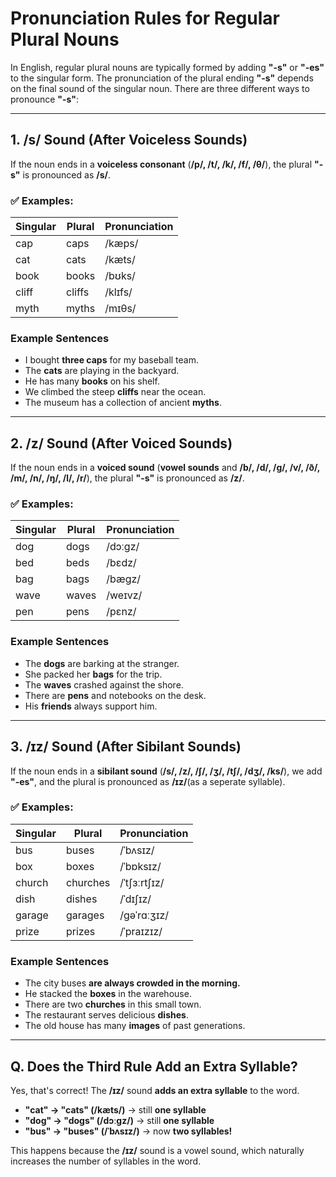 # Pronunciation Rules for Regular Plural Nouns

In English, regular plural nouns are typically formed by adding **"-s"** or **"-es"** to the singular form. The pronunciation of the plural ending **"-s"** depends on the final sound of the singular noun. There are three different ways to pronounce **"-s"**:

---

## 1. /s/ Sound (After Voiceless Sounds)
If the noun ends in a **voiceless consonant** (**/p/, /t/, /k/, /f/, /θ/**), the plural **"-s"** is pronounced as **/s/**.

### ✅ Examples:
| Singular | Plural | Pronunciation |
|----------|--------|--------------|
| cap | caps | /kæps/ |
| cat | cats | /kæts/ |
| book | books | /bʊks/ |
| cliff | cliffs | /klɪfs/ |
| myth | myths | /mɪθs/ |

### Example Sentences
- I bought **three caps** for my baseball team.
- The **cats** are playing in the backyard.
- He has many **books** on his shelf.
- We climbed the steep **cliffs** near the ocean.
- The museum has a collection of ancient **myths**.

---

## 2. /z/ Sound (After Voiced Sounds)
If the noun ends in a **voiced sound** (**vowel sounds** and **/b/, /d/, /g/, /v/, /ð/, /m/, /n/, /ŋ/, /l/, /r/**), the plural **"-s"** is pronounced as **/z/**.

### ✅ Examples:
| Singular | Plural | Pronunciation |
|----------|--------|--------------|
| dog | dogs | /dɔːgz/ |
| bed | beds | /bɛdz/ |
| bag | bags | /bæɡz/ |
| wave | waves | /weɪvz/ |
| pen | pens | /pɛnz/ |

### Example Sentences
- The **dogs** are barking at the stranger.
- She packed her **bags** for the trip.
- The **waves** crashed against the shore.
- There are **pens** and notebooks on the desk.
- His **friends** always support him.

---

## 3. /ɪz/ Sound (After Sibilant Sounds)
If the noun ends in a **sibilant sound** (**/s/, /z/, /ʃ/, /ʒ/, /tʃ/, /dʒ/, /ks/**), we add **"-es"**, and the plural is pronounced as **/ɪz/**(as a seperate syllable).

### ✅ Examples:
| Singular | Plural | Pronunciation |
|----------|--------|--------------|
| bus | buses | /ˈbʌsɪz/ |
| box | boxes | /ˈbɒksɪz/ |
| church | churches | /ˈtʃɜːrtʃɪz/ |
| dish | dishes | /ˈdɪʃɪz/ |
| garage | garages | /ɡəˈrɑːʒɪz/ |
| prize | prizes | /ˈpraɪzɪz/ |

### Example Sentences
- The city buses **are always crowded in the morning.**
- He stacked the **boxes** in the warehouse.
- There are two **churches** in this small town.
- The restaurant serves delicious **dishes**.
- The old house has many **images** of past generations.

---

## Q. Does the Third Rule Add an Extra Syllable?
Yes, that's correct! The **/ɪz/** sound **adds an extra syllable** to the word.

- **"cat" → "cats" (/kæts/)** → still **one syllable**  
- **"dog" → "dogs" (/dɔːgz/)** → still **one syllable**  
- **"bus" → "buses" (/ˈbʌsɪz/)** → now **two syllables!**  

This happens because the **/ɪz/** sound is a vowel sound, which naturally increases the number of syllables in the word.